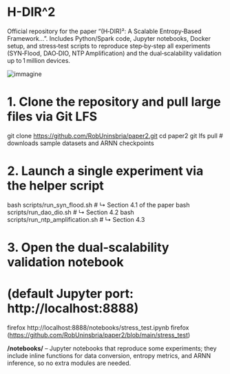 # H-DIR^2
Official repository for the paper “(H‑DIR)²: A Scalable Entropy‑Based Framework…”.
Includes Python/Spark code, Jupyter notebooks, Docker setup, and stress‑test scripts to reproduce step‑by‑step all experiments (SYN‑Flood, DAO‑DIO, NTP Amplification) and the dual‑scalability validation up to 1 million devices.

![immagine](https://github.com/user-attachments/assets/af9ca67e-dc0f-443f-956c-7517f23ab899)


# 1. Clone the repository and pull large files via Git LFS
git clone https://github.com/RobUninsbria/paper2.git
cd paper2
git lfs pull              # downloads sample datasets and ARNN checkpoints

# 2. Launch a single experiment via the helper script
bash scripts/run_syn_flood.sh          # ↳ Section 4.1 of the paper
bash scripts/run_dao_dio.sh            # ↳ Section 4.2
bash scripts/run_ntp_amplification.sh  # ↳ Section 4.3

# 3. Open the dual‑scalability validation notebook
#    (default Jupyter port: http://localhost:8888)
firefox http://localhost:8888/notebooks/stress_test.ipynb
firefox (https://github.com/RobUninsbria/paper2/blob/main/stress_test)


**/notebooks/** – Jupyter notebooks that reproduce some experiments; they include inline functions for data conversion, entropy metrics, and ARNN inference, so no extra modules are needed.
